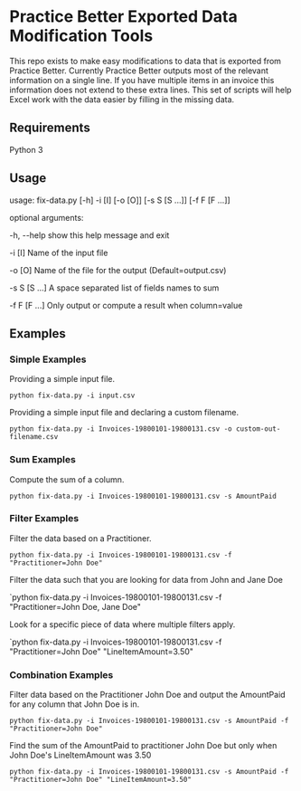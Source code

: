 # Practice Better Exported Data Modification Tools
This repo exists to make easy modifications to data that is exported from Practice Better. Currently Practice Better outputs most of the relevant information on a single line. If you have multiple items in an invoice this information does not extend to these extra lines. This set of scripts will help Excel work with the data easier by filling in the missing data.

## Requirements
Python 3

## Usage
usage: fix-data.py [-h] -i [I] [-o [O]] [-s S [S ...]] [-f F [F ...]]

optional arguments:

  -h, --help    show this help message and exit

  -i [I]        Name of the input file

  -o [O]        Name of the file for the output (Default=output.csv)

  -s S [S ...]  A space separated list of fields names to sum

  -f F [F ...]  Only output or compute a result when column=value

## Examples
### Simple Examples
Providing a simple input file.

`python fix-data.py -i input.csv`

Providing a simple input file and declaring a custom filename.

`python fix-data.py -i Invoices-19800101-19800131.csv -o custom-out-filename.csv`

### Sum Examples
Compute the sum of a column.

`python fix-data.py -i Invoices-19800101-19800131.csv -s AmountPaid`

### Filter Examples
Filter the data based on a Practitioner.

`python fix-data.py -i Invoices-19800101-19800131.csv -f "Practitioner=John Doe"`

Filter the data such that you are looking for data from John and Jane Doe

`python fix-data.py -i Invoices-19800101-19800131.csv -f "Practitioner=John Doe, Jane Doe"

Look for a specific piece of data where multiple filters apply.

`python fix-data.py -i Invoices-19800101-19800131.csv -f "Practitioner=John Doe" "LineItemAmount=3.50"

### Combination Examples
Filter data based on the Practitioner John Doe and output the AmountPaid for any column that John Doe is in.

`python fix-data.py -i Invoices-19800101-19800131.csv -s AmountPaid -f "Practitioner=John Doe"`

Find the sum of the AmountPaid to practitioner John Doe but only when John Doe's LineItemAmount was 3.50

`python fix-data.py -i Invoices-19800101-19800131.csv -s AmountPaid -f "Practitioner=John Doe" "LineItemAmount=3.50"`
